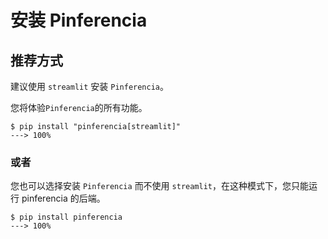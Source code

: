 # 安装 Pinferencia

## 推荐方式

建议使用 `streamlit` 安装 `Pinferencia`。

您将体验`Pinferencia`的所有功能。

<div class="termy">

```console
$ pip install "pinferencia[streamlit]"
---> 100%
```

</div>

### 或者

您也可以选择安装 `Pinferencia` 而不使用 `streamlit`，在这种模式下，您只能运行 pinferencia 的后端。

<div class="termy">

```console
$ pip install pinferencia
---> 100%
```

</div>
